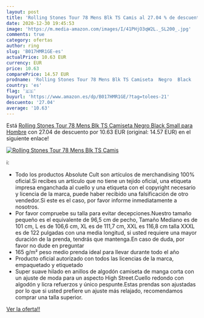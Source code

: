 ```yaml
---
layout: post
title: 'Rolling Stones Tour 78 Mens Blk TS Camis al 27.04 % de descuento'
date: 2020-12-30 19:45:53
image: 'https://m.media-amazon.com/images/I/41PHjO3qW2L._SL200_.jpg'
comments: true
category: ofertas
author: ring
slug: 'B017HMR1GE-es'
actualPrice: 10.63 EUR
currency: EUR
price: 10.63
comparePrice: 14.57 EUR
prodname: 'Rolling Stones Tour 78 Mens Blk TS Camiseta  Negro  Black   Small para Hombre'
country: 'es'
flag: '🇪🇸'
buyurl: 'https://www.amazon.es/dp/B017HMR1GE/?tag=tolees-21'
descuento: '27.04'
average: '10.63'
---
```


Está [Rolling Stones Tour 78 Mens Blk TS Camiseta  Negro  Black   Small para Hombre](https://www.amazon.es/dp/B017HMR1GE/?tag=tolees-21) con 27.04 de descuento por 10.63 EUR (original: 14.57 EUR) en el siguiente enlace!

[![Rolling Stones Tour 78 Mens Blk TS Camis](https://m.media-amazon.com/images/I/41PHjO3qW2L._SL200_.jpg)](https://www.amazon.es/dp/B017HMR1GE/?tag=tolees-21)

ℹ️:

- Todo los productos Absolute Cult son artículos de merchandising 100% oficial.Si recibes un artículo que no tiene un tejido oficial, una etiqueta impresa enganchada al cuello y una etiqueta con el copyright necesario y licencia de la marca, puede haber recibido una falsificación de otro vendedor.Si este es el caso, por favor informe inmediatamente a nosotros.
- Por favor compruebe su talla para evitar decepciones.Nuestro tamaño pequeño es el equivalente de 96,5 cm de pecho, Tamaño Mediano es de 101 cm, L es de 106,6 cm, XL es de 111,7 cm, XXL es 116,8 cm talla XXXL es de 122 pulgadas con una media longitud, si usted requiere una mayor duración de la prenda, tendrás que mantenga.En caso de duda, por favor no dude en preguntar
- 165 g/m² peso medio prenda ideal para llevar durante todo el año
- Producto oficial autorizado con todos las licencias de la marca, empaquetado y etiquetado
- Super suave hilado en anillos de algodón camiseta de manga corta con un ajuste de moda para un aspecto High Street.Cuello redondo con algodón y licra refuerzos y único pespunte.Estas prendas son ajustadas por lo que si usted prefiere un ajuste más relajado, recomendamos comprar una talla superior.

[Ver la oferta!!](https://www.amazon.es/dp/B017HMR1GE/?tag=tolees-21)
